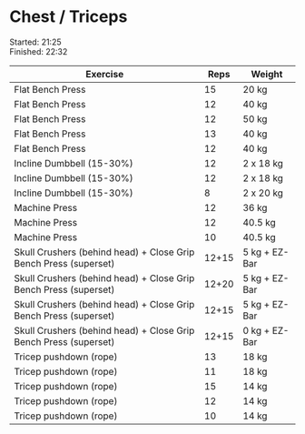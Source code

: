 # Chest / Triceps

Started: 21:25 \
Finished: 22:32

| Exercise                                                         | Reps  | Weight        |
| ---------------------------------------------------------------- | ----- | ------------- |
| Flat Bench Press                                                 | 15    | 20 kg         |
| Flat Bench Press                                                 | 12    | 40 kg         |
| Flat Bench Press                                                 | 12    | 50 kg         |
| Flat Bench Press                                                 | 13    | 40 kg         |
| Flat Bench Press                                                 | 12    | 40 kg         |
| Incline Dumbbell (15-30%)                                        | 12    | 2 x 18 kg     |
| Incline Dumbbell (15-30%)                                        | 12    | 2 x 18 kg     |
| Incline Dumbbell (15-30%)                                        | 8     | 2 x 20 kg     |
| Machine Press                                                    | 12    | 36 kg         |
| Machine Press                                                    | 12    | 40.5 kg       |
| Machine Press                                                    | 10    | 40.5 kg       |
| Skull Crushers (behind head) + Close Grip Bench Press (superset) | 12+15 | 5 kg + EZ-Bar |
| Skull Crushers (behind head) + Close Grip Bench Press (superset) | 12+20 | 5 kg + EZ-Bar |
| Skull Crushers (behind head) + Close Grip Bench Press (superset) | 12+15 | 5 kg + EZ-Bar |
| Skull Crushers (behind head) + Close Grip Bench Press (superset) | 12+15 | 0 kg + EZ-Bar |
| Tricep pushdown (rope)                                           | 13    | 18 kg         |
| Tricep pushdown (rope)                                           | 11    | 18 kg         |
| Tricep pushdown (rope)                                           | 15    | 14 kg         |
| Tricep pushdown (rope)                                           | 12    | 14 kg         |
| Tricep pushdown (rope)                                           | 10    | 14 kg         |
